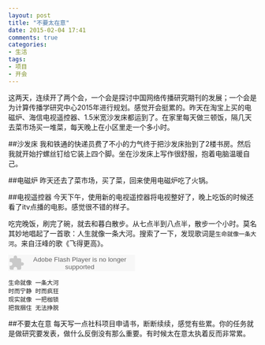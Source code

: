 ```yaml
---
layout: post
title: "不要太在意"
date: 2015-02-04 17:41
comments: true
categories: 
- 生活
tags:
- 项目
- 开会
---
```


这两天，连续开了两个会，一个会是探讨中国网络传播研究期刊的发展；一个会是为计算传播学研究中心2015年进行规划。感觉开会挺累的。昨天在淘宝上买的电磁炉、海信电视遥控器、1.5米宽沙发床都运到了。在家里每天做三顿饭，隔几天去菜市场买一堆菜，每天晚上在小区里走一个多小时。

##沙发床
我和铁通的快递员费了不小的力气终于把沙发床抬到了2楼书房。然后我就开始拧螺丝钉给它装上四个脚。坐在沙发床上写作很舒服，抱着电脑温暖自己。

##电磁炉
昨天还去了菜市场，买了菜，回来使用电磁炉吃了火锅。

##电视遥控器
今天下午，使用新的电视遥控器将电视整好了，晚上吃饭的时候还看了itv点播的电影。感觉很不错的样子。

吃完晚饭，刷完了碗，就去和暮白散步。从七点半到八点半，散步一个小时。莫名其妙地唱起了一首歌：人生就像一条大河。搜索了一下，发现歌词是`生命就像一条大河`。来自汪峰的歌《飞得更高》。


<embed src="http://www.xiami.com/widget/2901500_53885/singlePlayer.swf" type="application/x-shockwave-flash" width="257" height="33" wmode="transparent">

    
    生命就像 一条大河
    时而宁静 时而疯狂
    现实就像 一把枷锁
    把我捆住 无法挣脱

##不要太在意
每天写一点社科项目申请书，断断续续，感觉有些累。你的任务就是做研究要发表，做什么反倒没有那么重要。有时候太在意太执着反而非常累。
